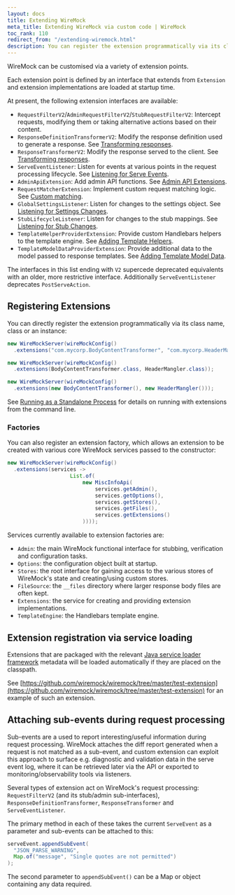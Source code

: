```yaml
---
layout: docs
title: Extending WireMock
meta_title: Extending WireMock via custom code | WireMock
toc_rank: 110
redirect_from: "/extending-wiremock.html"
description: You can register the extension programmatically via its class name, class or an instance
---
```


WireMock can be customised via a variety of extension points.

Each extension point is defined by an interface that extends from `Extension` and extension implementations are loaded at startup time.

At present, the following extension interfaces are available:
* `RequestFilterV2`/`AdminRequestFilterV2`/`StubRequestFilterV2`: Intercept requests, modifying them or taking alternative actions based on their content.
* `ResponseDefinitionTransformerV2`: Modify the response definition used to generate a response. See [Transforming responses](../extensibility/transforming-responses/).
* `ResponseTransformerV2`: Modify the response served to the client. See [Transforming responses](../extensibility/transforming-responses/).
* `ServeEventListener`: Listen for events at various points in the request processing lifecycle. See [Listening for Serve Events](../extensibility/listening-for-serve-events/).
* `AdminApiExtension`: Add admin API functions. See [Admin API Extensions](../extensibility/extending-the-admin-api/).
* `RequestMatcherExtension`: Implement custom request matching logic. See [Custom matching](../extensibility/custom-matching/).
* `GlobalSettingsListener`: Listen for changes to the settings object. See [Listening for Settings Changes](../extensibility/listening-for-settings-changes/).
* `StubLifecycleListener`: Listen for changes to the stub mappings. See [Listening for Stub Changes](../extensibility/listening-for-stub-changes/).
* `TemplateHelperProviderExtension`: Provide custom Handlebars helpers to the template engine. See [Adding Template Helpers](../extensibility/adding-template-helpers/).
* `TemplateModelDataProviderExtension`: Provide additional data to the model passed to response templates. See [Adding Template Model Data](../extensibility/adding-template-model-data/).

The interfaces in this list ending with `V2` supercede deprecated equivalents with an older, more restrictive interface. Additionally `ServeEventListener` deprecates `PostServeAction`.


## Registering Extensions

You can directly register the extension programmatically via its class name,
class or an instance:

```java
new WireMockServer(wireMockConfig()
  .extensions("com.mycorp.BodyContentTransformer", "com.mycorp.HeaderMangler"));

new WireMockServer(wireMockConfig()
  .extensions(BodyContentTransformer.class, HeaderMangler.class));

new WireMockServer(wireMockConfig()
  .extensions(new BodyContentTransformer(), new HeaderMangler()));
```

See [Running as a Standalone Process](../running-standalone/) for details on running with extensions from the command line.

### Factories

You can also register an extension factory, which allows an extension to be created with various core WireMock services passed to the constructor:

```java
new WireMockServer(wireMockConfig()
  .extensions(services ->
                    List.of(
                        new MiscInfoApi(
                            services.getAdmin(),
                            services.getOptions(),
                            services.getStores(),
                            services.getFiles(),
                            services.getExtensions()
                        ))));
```

Services currently available to extension factories are:
* `Admin`: the main WireMock functional interface for stubbing, verification and configuration tasks.
* `Options`: the configuration object built at startup.
* `Stores`: the root interface for gaining access to the various stores of WireMock's state and creating/using custom stores.
* `FileSource`: the `__files` directory where larger response body files are often kept.
* `Extensions`: the service for creating and providing extension implementations.
* `TemplateEngine`: the Handlebars template engine.

## Extension registration via service loading

Extensions that are packaged with the relevant [Java service loader framework](https://docs.oracle.com/javase/8/docs/api/java/util/ServiceLoader.html) metadata
will be loaded automatically if they are placed on the classpath.

See [https://github.com/wiremock/wiremock/tree/master/test-extension](https://github.com/wiremock/wiremock/tree/master/test-extension) for an example of such an extension.


## Attaching sub-events during request processing

Sub-events are a used to report interesting/useful information during request processing. WireMock attaches the diff report generated when a request is not matched as a sub-event, and custom extension can exploit this approach to surface e.g. diagnostic and validation data in the serve event log, where it can be retrieved later via the API or exported to monitoring/observability tools via listeners.


Several types of extension act on WireMock's request processing: `RequestFilterV2` (and its stub/admin sub-interfaces), `ResponseDefinitionTransformer`, `ResponseTransformer` and `ServeEventListener`.

The primary method in each of these takes the current `ServeEvent` as a parameter and sub-events can be attached to this:

```java
serveEvent.appendSubEvent(
  "JSON_PARSE_WARNING",
  Map.of("message", "Single quotes are not permitted")
);
```

The second parameter to `appendSubEvent()` can be a Map or object containing any data required.